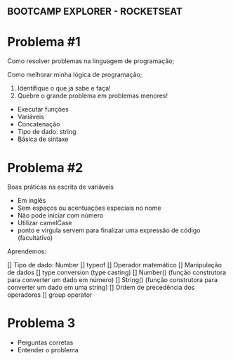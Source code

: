 ## BOOTCAMP EXPLORER - ROCKETSEAT

# Problema #1
Como resolver problemas na linguagem de programação;

Como melhorar minha lógica de programação;

1. Identifique o que já sabe e faça!
2. Quebre o grande problema em problemas menores!
- Executar funções
- Variáveis
- Concatenação
- Tipo de dado: string
- Básica de sintaxe

# Problema #2

Boas práticas na escrita de variáveis

- Em inglês
- Sem espaços ou acentuações especiais no nome
- Não pode iniciar com número
- Utilizar camelCase
- ponto e vírgula servem para finalizar uma expressão de código (facultativo)

Aprendemos:

[] Tipo de dado: Number
[] typeof
[] Operador matemático
[] Manipulação de dados
[] type conversion (type casting)
[] Number() (função construtora para converter um dado em número)
[] String() (função construtora para converter um dado em uma string)
[] Ordem de precedência dos operadores [] group operator

# Problema 3

- Perguntas corretas
- Entender o problema


